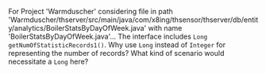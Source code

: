 For Project 'Warmduscher' considering file in path 'Warmduscher/thserver/src/main/java/com/x8ing/thsensor/thserver/db/entity/analytics/BoilerStatsByDayOfWeek.java' with name 'BoilerStatsByDayOfWeek.java'... 
The interface includes `Long getNumOfStatisticRecords1()`.  Why use `Long` instead of `Integer` for representing the number of records? What kind of scenario would necessitate a `Long` here?